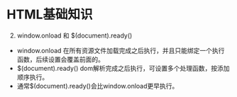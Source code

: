 # HTML基础知识

2. window.onload 和 $(document).ready()
  + window.onload 在所有资源文件加载完成之后执行，并且只能绑定一个执行函数，后续设置会覆盖前面的。
  + $(document).ready() dom解析完成之后执行，可设置多个处理函数，按添加顺序执行。
  + 通常$(document).ready()会比window.onload更早执行。